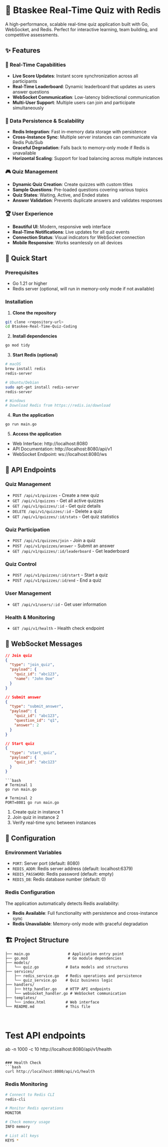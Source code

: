 # 🎯 Btaskee Real-Time Quiz with Redis

A high-performance, scalable real-time quiz application built with Go, WebSocket, and Redis. Perfect for interactive learning, team building, and competitive assessments.

## ✨ Features

### 🚀 Real-Time Capabilities
- **Live Score Updates**: Instant score synchronization across all participants
- **Real-Time Leaderboard**: Dynamic leaderboard that updates as users answer questions
- **WebSocket Communication**: Low-latency bidirectional communication
- **Multi-User Support**: Multiple users can join and participate simultaneously

### 💾 Data Persistence & Scalability
- **Redis Integration**: Fast in-memory data storage with persistence
- **Cross-Instance Sync**: Multiple server instances can communicate via Redis Pub/Sub
- **Graceful Degradation**: Falls back to memory-only mode if Redis is unavailable
- **Horizontal Scaling**: Support for load balancing across multiple instances

### 🎮 Quiz Management
- **Dynamic Quiz Creation**: Create quizzes with custom titles
- **Sample Questions**: Pre-loaded questions covering various topics
- **Quiz States**: Waiting, Active, and Ended states
- **Answer Validation**: Prevents duplicate answers and validates responses

### 🏆 User Experience
- **Beautiful UI**: Modern, responsive web interface
- **Real-Time Notifications**: Live updates for all quiz events
- **Connection Status**: Visual indicators for WebSocket connection
- **Mobile Responsive**: Works seamlessly on all devices


## 🚀 Quick Start

### Prerequisites
- Go 1.21 or higher
- Redis server (optional, will run in memory-only mode if not available)

### Installation

1. **Clone the repository**
```bash
git clone <repository-url>
cd Btaskee-Real-Time-Quiz-Coding
```

2. **Install dependencies**
```bash
go mod tidy
```

3. **Start Redis (optional)**
```bash
# macOS
brew install redis
redis-server

# Ubuntu/Debian
sudo apt-get install redis-server
redis-server

# Windows
# Download Redis from https://redis.io/download
```

4. **Run the application**
```bash
go run main.go
```

5. **Access the application**
- Web Interface: http://localhost:8080
- API Documentation: http://localhost:8080/api/v1
- WebSocket Endpoint: ws://localhost:8080/ws

## 📡 API Endpoints

### Quiz Management
- `POST /api/v1/quizzes` - Create a new quiz
- `GET /api/v1/quizzes` - Get all active quizzes
- `GET /api/v1/quizzes/:id` - Get quiz details
- `DELETE /api/v1/quizzes/:id` - Delete a quiz
- `GET /api/v1/quizzes/:id/stats` - Get quiz statistics

### Quiz Participation
- `POST /api/v1/quizzes/join` - Join a quiz
- `POST /api/v1/quizzes/answer` - Submit an answer
- `GET /api/v1/quizzes/:id/leaderboard` - Get leaderboard

### Quiz Control
- `POST /api/v1/quizzes/:id/start` - Start a quiz
- `POST /api/v1/quizzes/:id/end` - End a quiz

### User Management
- `GET /api/v1/users/:id` - Get user information

### Health & Monitoring
- `GET /api/v1/health` - Health check endpoint

## 🔌 WebSocket Messages

```json
// Join quiz
{
  "type": "join_quiz",
  "payload": {
    "quiz_id": "abc123",
    "name": "John Doe"
  }
}

// Submit answer
{
  "type": "submit_answer",
  "payload": {
    "quiz_id": "abc123",
    "question_id": "q1",
    "answer": 2
  }
}

// Start quiz
{
  "type": "start_quiz",
  "payload": {
    "quiz_id": "abc123"
  }
}
```


```
```bash
# Terminal 1
go run main.go

# Terminal 2
PORT=8081 go run main.go
```
1. Create quiz in instance 1
2. Join quiz in instance 2
3. Verify real-time sync between instances

## 🔧 Configuration

### Environment Variables
- `PORT`: Server port (default: 8080)
- `REDIS_ADDR`: Redis server address (default: localhost:6379)
- `REDIS_PASSWORD`: Redis password (default: empty)
- `REDIS_DB`: Redis database number (default: 0)

### Redis Configuration
The application automatically detects Redis availability:
- **Redis Available**: Full functionality with persistence and cross-instance sync
- **Redis Unavailable**: Memory-only mode with graceful degradation

## 🏗️ Project Structure

```
├── main.go                 # Application entry point
├── go.mod                  # Go module dependencies
├── models/
│   └── quiz.go            # Data models and structures
├── services/
│   ├── redis_service.go   # Redis operations and persistence
│   └── quiz_service.go    # Quiz business logic
├── handlers/
│   ├── http_handler.go    # HTTP API endpoints
│   └── websocket_handler.go # WebSocket communication
├── templates/
│   └── index.html         # Web interface
└── README.md              # This file



```
# Test API endpoints
ab -n 1000 -c 10 http://localhost:8080/api/v1/health
```

### Health Check
```bash
curl http://localhost:8080/api/v1/health
```

### Redis Monitoring
```bash
# Connect to Redis CLI
redis-cli

# Monitor Redis operations
MONITOR

# Check memory usage
INFO memory

# List all keys
KEYS *
```





